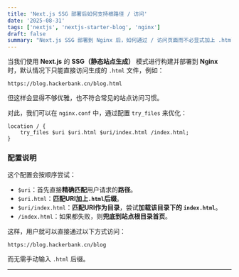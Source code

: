```yaml
---
title: 'Next.js SSG 部署后如何支持根路径 / 访问'
date: '2025-08-31'
tags: ['nextjs', 'nextjs-starter-blog', 'nginx']
draft: false
summary: "Next.js SSG 部署到 Nginx 后，如何通过 / 访问页面而不必显式加上 .html 后缀。"
---
```


当我们使用 **Next.js** 的 **SSG（静态站点生成）** 模式进行构建并部署到 **Nginx** 时，默认情况下只能直接访问生成的 `.html` 文件，例如：

```
https://blog.hackerbank.cn/blog.html
```

但这样会显得不够优雅，也不符合常见的站点访问习惯。

对此，我们可以在 `nginx.conf` 中，通过配置 `try_files` 来优化：

```nginx
location / {
    try_files $uri $uri.html $uri/index.html /index.html;
}
```

### 配置说明

这个配置会按顺序尝试：

* `$uri`：首先直接**精确匹配**用户请求的**路径**。
* `$uri.html`：**匹配URI加上`.html`后缀**。
* `$uri/index.html`：**匹配URI作为目录**，尝试**加载该目录下的 `index.html`**。
* `/index.html`：如果都失败，则**兜底到站点根目录首页**。

这样，用户就可以直接通过以下方式访问：

```
https://blog.hackerbank.cn/blog
```

而无需手动输入 `.html` 后缀。

---
